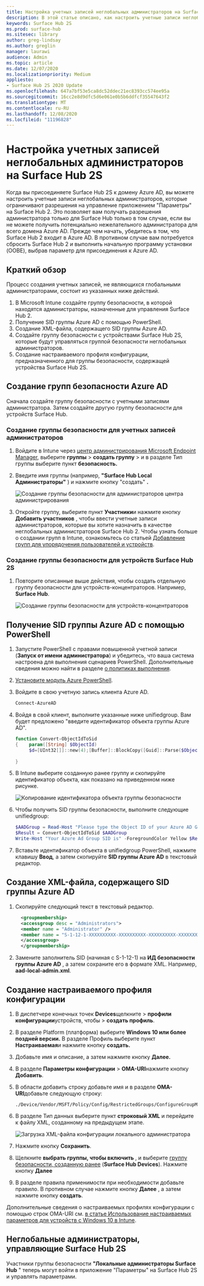 ```yaml
---
title: Настройка учетных записей неглобальных администраторов на Surface Hub 2S
description: В этой статье описано, как настроить учетные записи неглобальных администраторов для управления Surface Hub 2.
keywords: Surface Hub 2S
ms.prod: surface-hub
ms.sitesec: library
author: greg-lindsay
ms.author: greglin
manager: laurawi
audience: Admin
ms.topic: article
ms.date: 12/07/2020
ms.localizationpriority: Medium
appliesto:
- Surface Hub 2S 2020 Update
ms.openlocfilehash: 647a7bf53e5ca8dc52ddec21ec8393cc574ee95a
ms.sourcegitcommit: 16cc2e8d9dfc5d6e061e0b5b6ddfcf35547643f2
ms.translationtype: MT
ms.contentlocale: ru-RU
ms.lasthandoff: 12/08/2020
ms.locfileid: "11196828"
---
```

# Настройка учетных записей неглобальных администраторов на Surface Hub 2S

Когда вы присоединяете Surface Hub 2S к домену Azure AD, вы можете настроить учетные записи неглобальных администраторов, которые ограничивают разрешения на управление приложением "Параметры" на Surface Hub 2. Это позволяет вам получать разрешения администратора только для Surface Hub только в том случае, если вы не можете получить потенциально нежелательного администратора для всего домена Azure AD. Прежде чем начать, убедитесь в том, что Surface Hub 2 входит в Azure AD. В противном случае вам потребуется сбросить Surface Hub 2 и выполнить начальную программу установки (OOBE), выбрав параметр для присоединения к Azure AD.

## Краткий обзор 

Процесс создания учетных записей, не являющихся глобальными администраторами, состоит из указанных ниже действий. 

1. В Microsoft Intune создайте группу безопасности, в которой находятся администраторы, назначенные для управления Surface Hub 2.
2. Получение SID группы Azure AD с помощью PowerShell.
3. Создание XML-файла, содержащего SID группы Azure AD.
4. Создайте группу безопасности с устройствами Surface Hub 2S, которые будут управляться группой безопасности неглобальных администраторов.
5. Создание настраиваемого профиля конфигурации, предназначенного для группы безопасности, содержащей устройства Surface Hub 2S. 


## Создание групп безопасности Azure AD

Сначала создайте группу безопасности с учетными записями администратора. Затем создайте другую группу безопасности для устройств Surface Hub.  

### Создание группы безопасности для учетных записей администраторов

1. Войдите в Intune через [центр администрирования Microsoft Endpoint Manager](https://go.microsoft.com/fwlink/?linkid=2109431), выберите **группы**  >  **создать группу** > и в разделе Тип группы выберите пункт **безопасность.** 
2. Введите имя группы (например, **"Surface Hub Local Администраторы"** ) и нажмите кнопку "создать" **.** 

     ![Создание группы безопасности для администраторов центра администрирования](images/sh-create-sec-group.png)

3. Откройте группу, выберите пункт **Участники**и нажмите кнопку **Добавить участников** , чтобы ввести учетные записи администраторов, которые вы хотите назначить в качестве неглобальных администраторов Surface Hub 2. Чтобы узнать больше о создании групп в Intune, ознакомьтесь со статьей  [Добавление групп для упорядочения пользователей и устройств](https://docs.microsoft.com/mem/intune/fundamentals/groups-add).

### Создание группы безопасности для устройств Surface Hub 2S

1. Повторите описанные выше действия, чтобы создать отдельную группу безопасности для устройств-концентраторов. Например, **Surface Hub**. 

     ![Создание группы безопасности для устройств-концентраторов](images/sh-create-sec-group-devices.png) 

## Получение SID группы Azure AD с помощью PowerShell

1. Запустите PowerShell с правами повышенной учетной записи (**Запуск от имени администратора**) и убедитесь, что ваша система настроена для выполнения сценариев PowerShell. Дополнительные сведения можно найти в разделе [о политиках выполнения](https://docs.microsoft.com/powershell/module/microsoft.powershell.core/about/about_execution_policies?). 
2. [Установите модуль Azure PowerShell](https://docs.microsoft.com/powershell/azure/install-az-ps).
3. Войдите в свою учетную запись клиента Azure AD.

    ```powershell
    Connect-AzureAD
    ```

4. Войдя в свой клиент, выполните указанные ниже unifiedgroup. Вам будет предложено "введите идентификатор объекта группы Azure AD".

    ```powershell
    function Convert-ObjectIdToSid
    {    param([String] $ObjectId)   
         $d=[UInt32[]]::new(4);[Buffer]::BlockCopy([Guid]::Parse($ObjectId).ToByteArray(),0,$d,0,16);"S-1-12-1-$d".Replace(' ','-')
         
    }
    ```

5. В Intune выберите созданную ранее группу и скопируйте идентификатор объекта, как показано на приведенном ниже рисунке. 

     ![Копирование идентификатора объекта группы безопасности](images/sh-objectid.png)

6. Чтобы получить SID группы безопасности, выполните следующие unifiedgroup:

    ```powershell
    $AADGroup = Read-Host "Please type the Object ID of your Azure AD Group"
    $Result = Convert-ObjectIdToSid $AADGroup
    Write-Host "Your Azure Ad Group SID is" -ForegroundColor Yellow $Result
    ```
    
7. Вставьте идентификатор объекта в unifiedgroup PowerShell, нажмите клавишу **Ввод**, а затем скопируйте **SID группы Azure AD** в текстовый редактор. 

## Создание XML-файла, содержащего SID группы Azure AD

1. Скопируйте следующий текст в текстовый редактор. 

    ```xml
      <groupmembership>   
      <accessgroup desc = "Administrators">        
      <member name = "Administrator" />        
      <member name = "S-1-12-1-XXXXXXXXXX-XXXXXXXXXX-XXXXXXXXXX-XXXXXXXXXX" />  
      </accessgroup>
      </groupmembership>
      ```

2. Замените заполнитель SID (начиная с S-1-12-1) на **ИД безопасности группы Azure AD** , а затем сохраните его в формате XML. Например, **aad-local-admin.xml**. 

## Создание настраиваемого профиля конфигурации

1. В диспетчере конечных точек **Devices**щелкните  >  **профили конфигурации**устройств, чтобы  >  **создать профиль**. 
2. В разделе Platform (платформа) выберите **Windows 10 или более поздней версии.** В разделе Профиль выберите пункт **Настраиваемая**и нажмите кнопку **создать.**
3. Добавьте имя и описание, а затем нажмите кнопку **Далее.**
4. В разделе **Параметры конфигурации**  >  **OMA-URI**нажмите кнопку **Добавить**.
5. В области добавить строку добавьте имя и в разделе     **OMA-URI**добавьте следующую строку: 

    ```OMA-URI
    ./Device/Vendor/MSFT/Policy/Config/RestrictedGroups/ConfigureGroupMembership
    ```
6. В разделе Тип данных выберите пункт **строковый XML** и перейдите к файлу XML, созданному на предыдущем этапе. 

     ![Загрузка XML-файла конфигурации локального администратора](images/sh-local-admin-config.png)

7. Нажмите кнопку **Сохранить**.
8. Щелкните **выбрать группы, чтобы включить** , и выберите [группу безопасности, созданную ранее](#create-security-group-for-surface-hub-2s-devices) (**Surface Hub Devices**). Нажмите кнопку **Далее**
9. В разделе правила применимости при необходимости добавьте правило. В противном случае нажмите кнопку **Далее** , а затем нажмите кнопку **создать**.

Дополнительные сведения о настраиваемых профилях конфигурации с помощью строк OMA-URI см. [в статье Использование настраиваемых параметров для устройств с Windows 10 в Intune](https://docs.microsoft.com/mem/intune/configuration/custom-settings-windows-10).


## Неглобальные администраторы, управляющие Surface Hub 2S

Участники группы безопасности **"Локальные администраторы Surface Hub** " теперь могут войти в приложение "Параметры" на Surface Hub 2S и управлять параметрами.
